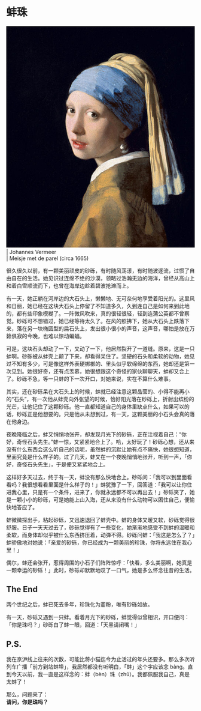 # 蚌珠

![Meisje_met_de_parel](photos/paintings/Meisje_met_de_parel.jpg)  
| Johannes Vermeer  
| Meisje met de parel (circa 1665)

很久很久以前，有一颗美丽顽皮的砂砾，有时随风荡漾，有时随波逐流，过惯了自由自在的生活。她见识过连绵不绝的沙漠，领略过浩瀚无边的海洋，曾经从高山上和着白雪顺流而下，也曾在海岸边趁着碧波抢滩而上。

有一天，她正躺在河岸边的大石头上，懒懒地、无可奈何地享受着阳光的。这里风和日丽，她已经在这块大石头上停留了不知道多久，久到连自己是如何来到此地的，都有些印象模糊了。一阵微风吹来，真的很轻很轻，轻到连蒲公英都不曾察觉。砂砾可不想错过，她已经等待太久了。在风的照拂下，她从大石头上跌落下来，落在另一块椭圆型的扁石头上，发出很小很小的声音，这声音，哪怕是放在万籁俱寂的今晚，也难以惊动蝙蝠。

可是，这块石头却动了一下，又动了一下，他居然裂开了一道缝。原来，这是一只蚌啊。砂砾被从蚌壳上颠了下来，却看得呆住了。坚硬的石头和柔软的动物，她见过不知有多少，可是像这样外表硬梆梆的、里头似乎软绵绵的东西，她却还是第一次见到。她很好奇，还有点羡慕，她很想跟这个奇怪的家伙聊聊天，蚌却又合上了。砂砾不急，等一只蚌的下一次开口，对她来说，实在不算什么难事。

其实，还在砂砾呆在大石头上的时候，蚌就已经注意这颗晶莹的、小得不能再小的“石头”，有一次他从蚌壳向外张望的时候，恰好阳光落在砂砾上，折射出缤纷的光芒，让他记住了这颗砂砾。他一直都知道自己的身体里缺点什么，如果可以的话，砂砾正是他想要的。只是他从未想到过，有一天，这颗美丽的小石头会真的落在他身边。

夜晚降临之后，蚌又悄悄地张开，却发现月光下的砂砾，正在注视着自己：“你好，奇怪石头先生。”蚌一惊，又紧紧地合上了。哈，太好玩了！砂砾心想，还从来没有什么东西会这么听自己的话呢，虽然蚌的沉默让她有点不痛快，她很想知道，里面究竟是什么样子的。过了几天，蚌又在一个夜晚悄悄地张开，听到一声，「你好，奇怪石头先生」，于是便又紧紧地合上。

这样好多天过去，终于有一天，蚌没有那么快地合上。砂砾问：「我可以到里面看看吗？我很想看看里面是什么样子的！」蚌犹豫了一下，回答道：「我可以让你住进我心里，只是有一个条件，进来了，你就永远都不可以再出去！」砂砾笑了，她是一颗小小的砂砾，可是她能上山入海，还从来没有什么动物可以困住自己，便愉快地答应了。

蚌微微探出手，粘起砂砾，又迅速退回了蚌壳中。蚌的身体又暖又软，砂砾觉得很舒服。日子一天天过去了，砂砾觉得有了一些变化，她渐渐地感受不到蚌的温暖和柔软，而身体却似乎被什么东西挤压着，动弹不得。砂砾问蚌：「我这是怎么了？」蚌骄傲地对她说：「亲爱的砂砾，你已经成为一颗美丽的珍珠，你将永远住在我心里！」

偶尔，蚌还会张开，惹得周围的小石子们阵阵惊呼：「快看，多么美丽啊，她真是一颗幸运的砂砾！」此时，砂砾却默默地叹了一口气，她是多么怀念往昔的生活。

## The End

两个世纪之后，蚌已死去多年，珍珠化为齑粉，唯有砂砾如故。

有一天，砂砾又遇到一只蚌。看着月光下的砂砾，蚌觉得似曾相识，开口便问：「你是珠吗？」砂砾白了蚌一眼，回道：「天黑请闭嘴！」

## P.S.

我在京沪线上往来的次数，可能比蒋小猫迄今为止活过的年头还要多。那么多次听列车广播「前方到站蚌埠」，我居然都没有听明白，「蚌」这个字应该念 bàng。直到今天以前，我一直是这样念的：蚌（bèn）珠（zhū）。我都佩服我自己，真是太蚌了！

那么，问题来了：  
__请问，你是珠吗？__